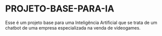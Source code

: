 # PROJETO-BASE-PARA-IA
Esse é um projeto base para uma Inteligência Artificial que se trata de um chatbot de uma empresa especializada na venda de videogames. 
